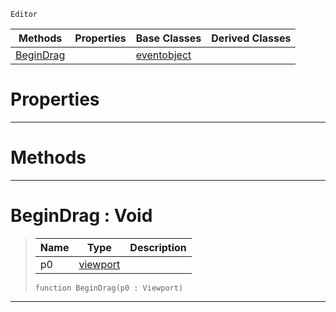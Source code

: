  `Editor`

|Methods|Properties|Base Classes|Derived Classes|
|---|---|---|---|
|[ BeginDrag](https://github.com/zeroengineteam/ZeroDocs/blob/master/code_reference/class_reference/tool.markdown#begindrag-void)| |[eventobject](https://github.com/zeroengineteam/ZeroDocs/blob/master/code_reference/class_reference/eventobject.markdown)| |


 #  Properties


---  
 #  Methods


---  
 #  BeginDrag : Void

> 
> |Name|Type|Description|
> |---|---|---|
> |p0|[viewport](https://github.com/zeroengineteam/ZeroDocs/blob/master/code_reference/class_reference/viewport.markdown)| |
> ``` lang=cpp, name=Zilch
> function BeginDrag(p0 : Viewport)
> ``` 


---  
 

 